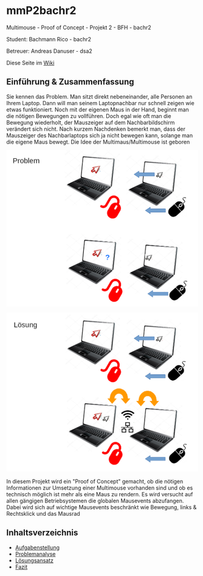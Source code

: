 # mmP2bachr2
Multimouse - Proof of Concept - Projekt 2 - BFH - bachr2

Student: Bachmann Rico - bachr2

Betreuer: Andreas Danuser - dsa2

Diese Seite im [Wiki](https://github.com/i3luefirech/mmP2bachr2/wiki)

## Einführung & Zusammenfassung
Sie kennen das Problem. Man sitzt direkt nebeneinander, alle Personen an Ihrem Laptop.
Dann will man seinem Laptopnachbar nur schnell zeigen wie etwas funktioniert.
Noch mit der eigenen Maus in der Hand, beginnt man die nötigen Bewegungen zu vollführen.
Doch egal wie oft man die Bewegung wiederholt, der Mauszeiger auf dem Nachbarbildschirm verändert sich nicht.
Nach kurzem Nachdenken bemerkt man, dass der Mauszeiger des Nachbarlaptops sich ja nicht bewegen kann, solange man die eigene Maus bewegt.
Die Idee der Multimaus/Multimouse ist geboren

![Problem](https://github.com/i3luefirech/mmP2bachr2/raw/master/doku/problem.PNG)

![Lösung](https://github.com/i3luefirech/mmP2bachr2/raw/master/doku/l%C3%B6sung.PNG)

In diesem Projekt wird ein "Proof of Concept" gemacht, ob die nötigen Informationen zur Umsetzung einer Multimouse vorhanden sind und ob es technisch möglich ist mehr als eine Maus zu rendern.
Es wird versucht auf allen gängigen Betriebsystemen die globalen Mausevents abzufangen. Dabei wird sich auf wichtige Mausevents beschränkt wie Bewegung, links & Rechtsklick und das Mausrad

## Inhaltsverzeichnis
- [Aufgabenstellung](https://github.com/i3luefirech/mmP2bachr2/wiki/Aufgabenstellung)
- [Problemanalyse](https://github.com/i3luefirech/mmP2bachr2/wiki/Problemanalyse)
- [Lösungsansatz](https://github.com/i3luefirech/mmP2bachr2/wiki/L%C3%B6sungsansatz)
- [Fazit](https://github.com/i3luefirech/mmP2bachr2/wiki/Fazit)
